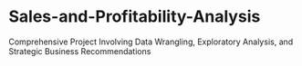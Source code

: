 # Sales-and-Profitability-Analysis
Comprehensive Project Involving Data Wrangling, Exploratory Analysis, and Strategic Business Recommendations
